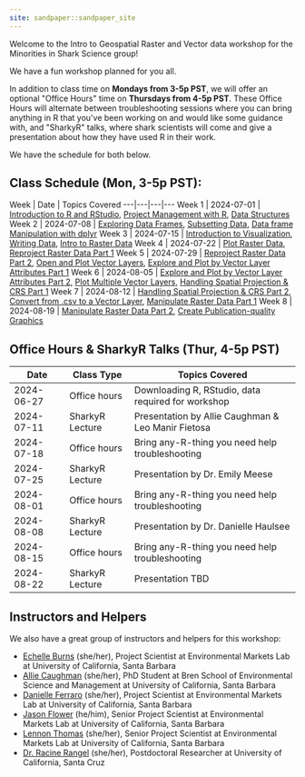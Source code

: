 ```yaml
---
site: sandpaper::sandpaper_site
---
```


Welcome to the Intro to Geospatial Raster and Vector data workshop for the Minorities in Shark Science group! 

We have a fun workshop planned for you all. 

In addition to class time on **Mondays from 3-5p PST**, we will offer an optional "Office Hours" time on **Thursdays from 4-5p PST**. These Office Hours will alternate between troubleshooting sessions where you can bring anything in R that you've been working on and would like some guidance with, and "SharkyR" talks, where shark scientists will come and give a presentation about how they have used R in their work. 

We have the schedule for both below.

## Class Schedule (Mon, 3-5p PST):

Week | Date | Topics Covered
---|---|---|---
Week 1 | 2024-07-01 | [Introduction to R and RStudio](01-rstudio-intro.html), [Project Management with R](02-project-intro.html), [Data Structures](03-data-structures-part1.html)
Week 2 | 2024-07-08 | [Exploring Data Frames](04-data-structures-part2.html), [Subsetting Data](05-data-subsetting.html), [Data frame Manipulation with dplyr](06-dplyr.html)
Week 3 | 2024-07-15 | [Introduction to Visualization](07-plot-ggplot2.html), [Writing Data](08-writing-data.html), [Intro to Raster Data](09-raster-structure.html)
Week 4 | 2024-07-22 | [Plot Raster Data](10-raster-plot.html), [Reproject Raster Data Part 1](11-raster-reproject-in-r.html)
Week 5 | 2024-07-29 | [Reproject Raster Data Part 2](11-raster-reproject-in-r.html), [Open and Plot Vector Layers](12-vector-open-shapefile-in-r.html), [Explore and Plot by Vector Layer Attributes Part 1](13-vector-shapefile-attributes-in-r.html)
Week 6 | 2024-08-05 | [Explore and Plot by Vector Layer Attributes Part 2](13-vector-shapefile-attributes-in-r.html), [Plot Multiple Vector Layers](14-vector-plot-shapefiles-custom-legend.html), [Handling Spatial Projection & CRS Part 1](15-vector-when-data-dont-line-up-crs.html)
Week 7 | 2024-08-12 | [Handling Spatial Projection & CRS Part 2](15-vector-when-data-dont-line-up-crs.html), [Convert from .csv to a Vector Layer](16-vector-csv-to-shapefile-in-r.html), [Manipulate Raster Data Part 1](17-vector-raster-integration.html)
Week 8 | 2024-08-19 | [Manipulate Raster Data Part 2](17-vector-raster-integration.html), [Create Publication-quality Graphics](18-plot-time-series-rasters-in-r.html)

## Office Hours & SharkyR Talks (Thur, 4-5p PST)

Date | Class Type | Topics Covered
---|---|---
2024-06-27 | Office hours | Downloading R, RStudio, data required for workshop 
2024-07-11 | SharkyR Lecture | Presentation by Allie Caughman & Leo Manir Fietosa
2024-07-18 | Office hours | Bring any-R-thing you need help troubleshooting
2024-07-25 | SharkyR Lecture | Presentation by Dr. Emily Meese
2024-08-01 | Office hours | Bring any-R-thing you need help troubleshooting
2024-08-08 | SharkyR Lecture | Presentation by Dr. Danielle Haulsee
2024-08-15 | Office hours | Bring any-R-thing you need help troubleshooting
2024-08-22 | SharkyR Lecture | Presentation TBD

## Instructors and Helpers

We also have a great group of instructors and helpers for this workshop: 

- [Echelle Burns](https://emlab.ucsb.edu/about/our-team/echelle-burns) (she/her), Project Scientist at Environmental Markets Lab at University of California, Santa Barbara
- [Allie Caughman](https://bren.ucsb.edu/people/alicia-allie-caughman) (she/her), PhD Student at Bren School of Environmental Science and Management at University of California, Santa Barbara
- [Danielle Ferraro](https://emlab.ucsb.edu/about/our-team/danielle-ferraro) (she/her), Project Scientist at Environmental Markets Lab at University of California, Santa Barbara
- [Jason Flower](https://emlab.ucsb.edu/about/our-team/jason-flower) (he/him), Senior Project Scientist at Environmental Markets Lab at University of California, Santa Barbara
- [Lennon Thomas](https://emlab.ucsb.edu/index.php/about/our-team/lennon-thomas) (she/her), Senior Project Scientist at Environmental Markets Lab at University of California, Santa Barbara
- [Dr. Racine Rangel](https://racinerangel.wixsite.com/racinerangel) (she/her), Postdoctoral Researcher at University of California, Santa Cruz

[workbench]: https://carpentries.github.io/sandpaper-docs

